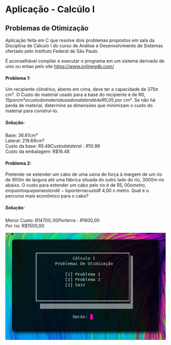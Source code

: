 # Aplicação - Calcúlo I
## Problemas de Otimização
Aplicação feita em C que resolve dois problemas propostos em sala da Disciplina de Cálculo I do curso de Análise e Desenvolvimento de Sistemas ofertado pelo Instituto Federal de São Paulo.

É aconselhável compilar e executar o programa em um sistema derivado de unix ou entao pelo site https://www.onlinegdb.com/


#### Problema 1:

Um recipiente cilíndrico, aberto em cima, deve ter a capacidade de 375π cm³. O Custo do material usado para a base do recipiente é de R$0,15 por cm² e custo do material usado na lateral é de R$0,05 por cm². Se não há perda de material, determine as dimensões que minimizam o custo do material para construí-lo.

##### Solução:

Base: 36.61cm²  
Lateral: 219.69cm²  
Custo da base: R$5.49  
Custo da lateral: R$10.98  
Custo da embalagem: R$16.48

#### Problema 2:
Pretende-se estender um cabo de uma usina de força à margem de um rio de 900m de largura até uma fábrica situada do outro lado do rio, 3000m rio abaixo. O custo para estender um cabo pelo rio é de R$5,00 o metro, enquanto que para estendê-lo por terra custa R$ 4,00 o metro. Qual é o percurso mais econômico para o cabo?

##### Solução:

Menor Custo: R$14700,00  
Por terra: R$1800,00  
Por rio: R$1500,00

<div align="center">
  <img src="./src/img/demo.png" alt="Imagem da aplicação">
</div>

